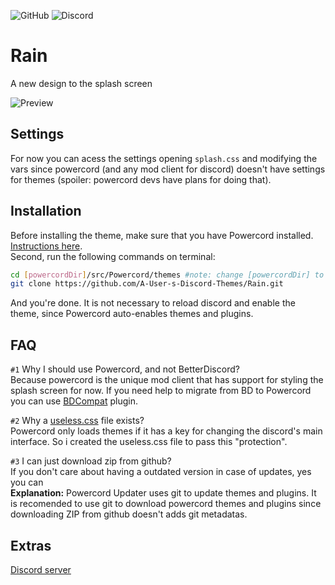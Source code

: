 ![GitHub](https://img.shields.io/github/license/A-User-s-Discord-Themes/Rain?style=flat-square) ![Discord](https://discordapp.com/api/guilds/662100872406499348/embed.png)
# Rain
A new design to the splash screen

![Preview](https://cdn.discordapp.com/attachments/539180316447997974/719038594005598278/ezgif.com-video-to-gif_1.gif)


## Settings
For now you can acess the settings opening `splash.css` and modifying the vars since powercord (and any mod client for discord) doesn't have settings for themes (spoiler: powercord devs have plans for doing that).

## Installation
Before installing the theme, make sure that you have Powercord installed. [Instructions here](https://powercord.dev/installation).<br>
Second, run the following commands on terminal:
```sh
cd [powercordDir]/src/Powercord/themes #note: change [powercordDir] to the current directory of powercord
git clone https://github.com/A-User-s-Discord-Themes/Rain.git
```
And you're done. It is not necessary to reload discord and enable the theme, since Powercord auto-enables themes and plugins.

## FAQ
`#1` Why I should use Powercord, and not BetterDiscord?<br>
Because powercord is the unique mod client that has support for styling the splash screen for now. If you need help to migrate from BD to Powercord you can use [BDCompat](https://github.com/Juby210/bdCompat) plugin.

`#2` Why a [useless.css](useless.css) file exists?<br>
Powercord only loads themes if it has a key for changing the discord's main interface. So i created the useless.css file to pass this "protection".

`#3` I can just download zip from github?<br>
If you don't care about having a outdated version in case of updates, yes you can<br>
**Explanation:** Powercord Updater uses git to update themes and plugins. It is recomended to use git to download powercord themes and plugins since downloading ZIP from github doesn't adds git metadatas.

## Extras
[Discord server](https://discord.gg/jGmSTkk)